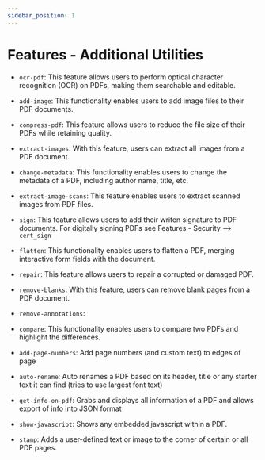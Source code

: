```yaml
---
sidebar_position: 1
---
```

# Features - Additional Utilities

- `ocr-pdf`: This feature allows users to perform optical character recognition (OCR) on PDFs, making them searchable and editable.

- `add-image`: This functionality enables users to add image files to their PDF documents.

- `compress-pdf`: This feature allows users to reduce the file size of their PDFs while retaining quality.

- `extract-images`: With this feature, users can extract all images from a PDF document.

- `change-metadata`: This functionality enables users to change the metadata of a PDF, including author name, title, etc.

- `extract-image-scans`: This feature enables users to extract scanned images from PDF files.

- `sign`: This feature allows users to add their writen signature to PDF documents. For digitally signing PDFs see Features - Security --> `cert_sign`

- `flatten`: This functionality enables users to flatten a PDF, merging interactive form fields with the document.

- `repair`: This feature allows users to repair a corrupted or damaged PDF.

- `remove-blanks`: With this feature, users can remove blank pages from a PDF document.

- `remove-annotations`: 

- `compare`: This functionality enables users to compare two PDFs and highlight the differences.

- `add-page-numbers`: Add page numbers (and custom text) to edges of page

- `auto-rename`: Auto renames a PDF based on its header, title or any starter text it can find (tries to use largest font text)

- `get-info-on-pdf`: Grabs and displays all information of a PDF and allows export of info into JSON format

- `show-javascript`: Shows any embedded javascript within a PDF.

- `stamp`: Adds a user-defined text or image to the corner of certain or all PDF pages. 
